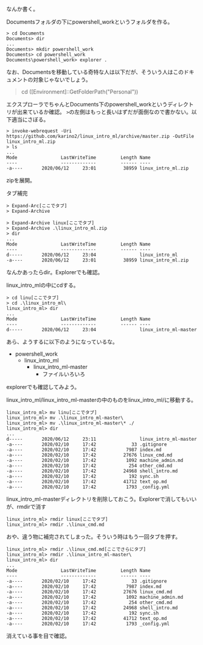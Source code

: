 なんか書く。


Documentsフォルダの下にpowershell_workというフォルダを作る。

```
> cd Documents
Documents> dir
...
Documents> mkdir powershell_work
Documents> cd powershell_work
Documents\powershell_work> explorer .
```

なお、Documentsを移動している奇特な人は以下だが、そういう人はこのドキュメントの対象じゃないでしょう。
> cd ([Environment]::GetFolderPath("Personal"))



エクスプローラでちゃんとDocuments下のpowershell_workというディレクトリが出来ているか確認。
`>`の左側はもっと長いはずだが面倒なので書かない。以下適当にさぼる。


```
> invoke-webrequest -Uri https://github.com/karino2/linux_intro_ml/archive/master.zip -OutFile linux_intro_ml.zip
> ls
...
Mode                LastWriteTime         Length Name
----                -------------         ------ ----
-a----       2020/06/12     23:01          38959 linux_intro_ml.zip
```

zipを展開。

タブ補完
```
> Expand-Arc[ここでタブ]
> Expand-Archive 
```

```
> Expand-Archive linux[ここでタブ]
> Expand-Archive .\linux_intro_ml.zip
> dir
...
Mode                LastWriteTime         Length Name
----                -------------         ------ ----
d-----       2020/06/12     23:04                linux_intro_ml
-a----       2020/06/12     23:01          38959 linux_intro_ml.zip
```

なんかあったらdir。Explorerでも確認。

linux_intro_mlの中にcdする。

```
> cd linu[ここでタブ]
> cd .\linux_intro_ml\
linux_intro_ml> dir
...
Mode                LastWriteTime         Length Name
----                -------------         ------ ----
d-----       2020/06/12     23:04                linux_intro_ml-master
```

あら、ようするに以下のようになっているな。

- powershell_work
   - linux_intro_ml
      - linux_intro_ml-master
         - ファイルいろいろ

explorerでも確認してみよう。


linux_intro_ml/linux_intro_ml-masterの中のものをlinux_intro_ml/に移動する。


```
linux_intro_ml> mv linu[ここでタブ]
linux_intro_ml> mv .\linux_intro_ml-master\
linux_intro_ml> mv .\linux_intro_ml-master\* ./
linux_intro_ml> dir
...
d-----       2020/06/12     23:11                linux_intro_ml-master
-a----       2020/02/10     17:42             33 .gitignore
-a----       2020/02/10     17:42           7987 index.md
-a----       2020/02/10     17:42          27676 linux_cmd.md
-a----       2020/02/10     17:42           1092 machine_admin.md
-a----       2020/02/10     17:42            254 other_cmd.md
-a----       2020/02/10     17:42          24968 shell_intro.md
-a----       2020/02/10     17:42            192 sync.sh
-a----       2020/02/10     17:42          41712 text_op.md
-a----       2020/02/10     17:42           1793 _config.yml
```

linux_intro_ml-masterディレクトリを削除しておこう。Explorerで消してもいいが、rmdirで消す

```
linux_intro_ml> rmdir linux[ここでタブ]
linux_intro_ml> rmdir .\linux_cmd.md
```

おや、違う物に補完されてしまった。そういう時はもう一回タブを押す。

```
linux_intro_ml> rmdir .\linux_cmd.md[ここでさらにタブ]
linux_intro_ml> rmdir .\linux_intro_ml-master\
linux_intro_ml> dir
...
Mode                LastWriteTime         Length Name
----                -------------         ------ ----
-a----       2020/02/10     17:42             33 .gitignore
-a----       2020/02/10     17:42           7987 index.md
-a----       2020/02/10     17:42          27676 linux_cmd.md
-a----       2020/02/10     17:42           1092 machine_admin.md
-a----       2020/02/10     17:42            254 other_cmd.md
-a----       2020/02/10     17:42          24968 shell_intro.md
-a----       2020/02/10     17:42            192 sync.sh
-a----       2020/02/10     17:42          41712 text_op.md
-a----       2020/02/10     17:42           1793 _config.yml
```

消えている事を目で確認。

